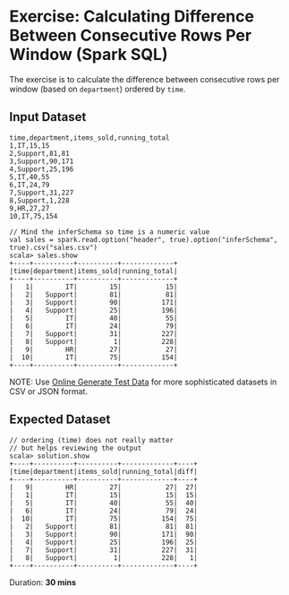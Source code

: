# Exercise: Calculating Difference Between Consecutive Rows Per Window (Spark SQL)

The exercise is to calculate the difference between consecutive rows per window (based on `department`) ordered by `time`.

## Input Dataset

```text
time,department,items_sold,running_total
1,IT,15,15
2,Support,81,81
3,Support,90,171
4,Support,25,196
5,IT,40,55
6,IT,24,79
7,Support,31,227
8,Support,1,228
9,HR,27,27
10,IT,75,154
```

```text
// Mind the inferSchema so time is a numeric value
val sales = spark.read.option("header", true).option("inferSchema", true).csv("sales.csv")
scala> sales.show
+----+----------+----------+-------------+
|time|department|items_sold|running_total|
+----+----------+----------+-------------+
|   1|        IT|        15|           15|
|   2|   Support|        81|           81|
|   3|   Support|        90|          171|
|   4|   Support|        25|          196|
|   5|        IT|        40|           55|
|   6|        IT|        24|           79|
|   7|   Support|        31|          227|
|   8|   Support|         1|          228|
|   9|        HR|        27|           27|
|  10|        IT|        75|          154|
+----+----------+----------+-------------+
```

NOTE: Use [Online Generate Test Data](http://www.convertcsv.com/generate-test-data.htm) for more sophisticated datasets in CSV or JSON format.

## Expected Dataset

```text
// ordering (time) does not really matter
// but helps reviewing the output
scala> solution.show
+----+----------+----------+-------------+----+
|time|department|items_sold|running_total|diff|
+----+----------+----------+-------------+----+
|   9|        HR|        27|           27|  27|
|   1|        IT|        15|           15|  15|
|   5|        IT|        40|           55|  40|
|   6|        IT|        24|           79|  24|
|  10|        IT|        75|          154|  75|
|   2|   Support|        81|           81|  81|
|   3|   Support|        90|          171|  90|
|   4|   Support|        25|          196|  25|
|   7|   Support|        31|          227|  31|
|   8|   Support|         1|          228|   1|
+----+----------+----------+-------------+----+
```

Duration: **30 mins**

<!--
## Solution

```text
import org.apache.spark.sql.expressions.Window
val departmentByTimeAsc = Window.partitionBy("department").orderBy($"time".asc)

val solution = sales.withColumn("diff", 'running_total - lag('running_total, 1, 0).over(departmentByTime))
```

-->
